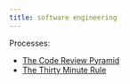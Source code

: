 ```yaml
---
title: software engineering
---
```

Processes:
- [The Code Review Pyramid](https://www.morling.dev/blog/the-code-review-pyramid/)
- [The Thirty Minute Rule](https://daniel.feldroy.com/posts/thirty-minute-rule)